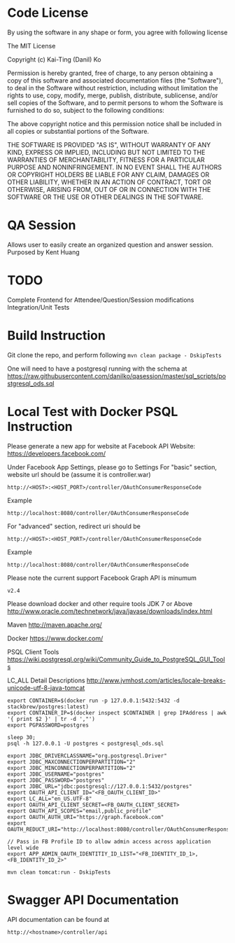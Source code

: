 Code License
===============
By using the software in any shape or form, you agree with following license

The MIT License

Copyright (c) Kai-Ting (Danil) Ko

Permission is hereby granted, free of charge, to any person obtaining a copy
of this software and associated documentation files (the "Software"), to deal
in the Software without restriction, including without limitation the rights
to use, copy, modify, merge, publish, distribute, sublicense, and/or sell
copies of the Software, and to permit persons to whom the Software is
furnished to do so, subject to the following conditions:

The above copyright notice and this permission notice shall be included in
all copies or substantial portions of the Software.

THE SOFTWARE IS PROVIDED "AS IS", WITHOUT WARRANTY OF ANY KIND, EXPRESS OR
IMPLIED, INCLUDING BUT NOT LIMITED TO THE WARRANTIES OF MERCHANTABILITY,
FITNESS FOR A PARTICULAR PURPOSE AND NONINFRINGEMENT. IN NO EVENT SHALL THE
AUTHORS OR COPYRIGHT HOLDERS BE LIABLE FOR ANY CLAIM, DAMAGES OR OTHER
LIABILITY, WHETHER IN AN ACTION OF CONTRACT, TORT OR OTHERWISE, ARISING FROM,
OUT OF OR IN CONNECTION WITH THE SOFTWARE OR THE USE OR OTHER DEALINGS IN
THE SOFTWARE.


QA Session
===============
Allows user to easily create an organized question and answer session.
Purposed by Kent Huang

TODO
===============
Complete Frontend for Attendee/Question/Session modifications
Integration/Unit Tests

Build Instruction
===============

Git clone the repo, and perform following
`mvn clean package - DskipTests`

One will need to have a postgresql running with the schema at
https://raw.githubusercontent.com/danilko/qasession/master/sql_scripts/postgresql_ods.sql


Local Test with Docker PSQL Instruction
===============

Please generate a new app for website at Facebook API Website:
https://developers.facebook.com/

Under Facebook App Settings, please go to Settings
For "basic" section, website url should be (assume it is controller.war)
```
http://<HOST>:<HOST_PORT>/controller/OAuthConsumerResponseCode
```
Example
```
http://localhost:8080/controller/OAuthConsumerResponseCode
```

For "advanced" section, redirect uri should be 
```
http://<HOST>:<HOST_PORT>/controller/OAuthConsumerResponseCode
```
Example
```
http://localhost:8080/controller/OAuthConsumerResponseCode
```

Please note the current support Facebook Graph API is minumum
```
v2.4 
```

Please download docker and other require tools
JDK 7 or Above 
http://www.oracle.com/technetwork/java/javase/downloads/index.html

Maven 
http://maven.apache.org/

Docker 
https://www.docker.com/

PSQL Client Tools 
https://wiki.postgresql.org/wiki/Community_Guide_to_PostgreSQL_GUI_Tools

LC_ALL Detail Descriptions
http://www.jvmhost.com/articles/locale-breaks-unicode-utf-8-java-tomcat

```
export CONTAINER=$(docker run -p 127.0.0.1:5432:5432 -d stackbrew/postgres:latest)
export CONTAINER_IP=$(docker inspect $CONTAINER | grep IPAddress | awk '{ print $2 }' | tr -d ',"')
export PGPASSWORD=postgres

sleep 30;
psql -h 127.0.0.1 -U postgres < postgresql_ods.sql

export JDBC_DRIVERCLASSNAME="org.postgresql.Driver"
export JDBC_MAXCONNECTIONPERPARTITION="2"
export JDBC_MINCONNECTIONPERPARTITION="2"
export JDBC_USERNAME="postgres"
export JDBC_PASSWORD="postgres"
export JDBC_URL="jdbc:postgresql://127.0.0.1:5432/postgres"
export OAUTH_API_CLIENT_ID="<FB_OAUTH_CLIENT_ID>"
export LC_ALL="en_US.UTF-8"
export OAUTH_API_CLIENT_SECRET=<FB_OAUTH_CLIENT_SECRET>
export OAUTH_API_SCOPES="email,public_profile"
export OAUTH_AUTH_URI="https://graph.facebook.com"
export OAUTH_REDUCT_URI="http://localhost:8080/controller/OAuthConsumerResponseCode"

// Pass in FB Profile ID to allow admin access across application level wide
export APP_ADMIN_OAUTH_IDENTITIY_ID_LIST="<FB_IDENTITY_ID_1>,<FB_IDENTITY_ID_2>"

mvn clean tomcat:run - DskipTests
```

Swagger API Documentation
===============

API documentation can be found at
```
http://<hostname>/controller/api
```

